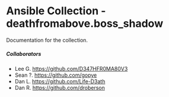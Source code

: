 # Ansible Collection - deathfromabove.boss_shadow

Documentation for the collection.


##### Collaborators
- Lee G.       https://github.com/D347HFR0MA80V3
- Sean ?.      https://github.com/gopye
- Dan L.       https://github.com/Life-D3ath 
- Dan R.       https://github.com/droberson


